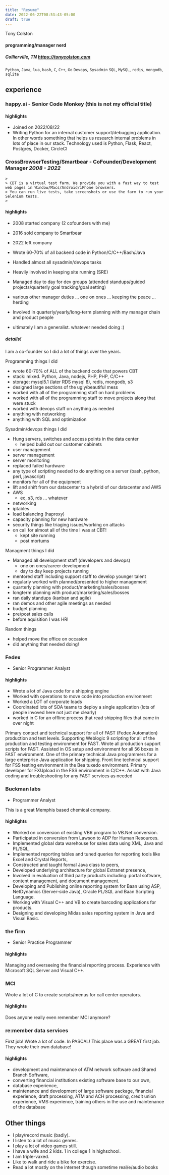 ```yaml
---
title: "Resume"
date: 2022-06-22T08:53:43-05:00
draft: true
---
```




Tony Colston

#### programming/manager nerd

##### Collierville, TN https://tonycolston.com
`Python`, `Java`, `lua`, `bash`, `C`, `C++`, `Go`
`Devops`, `Sysadmin`
`SQL`, `MySQL`, `redis`, `mongodb`, `sqlite`

## experience

### happy.ai - Senior Code Monkey (this is not my official title)

#### highlights
- Joined on 2022/08/22
- Writing Python for an internal customer support/debugging application. In other words something that helps us research internal problems in lots of place in our stack. Technology used is Python, Flask, React, Postgres, Docker, CircleCI

### CrossBrowserTesting/Smartbear - CoFounder/Development Manager *2008 - 2022*

```
>
> CBT is a virtual test farm. We provide you with a fast way to test web pages in Window/Macs/Android/iPhone browsers.
> You can run live tests, take screenshots or use the farm to run your Selenium tests.
>
```

#### highlights
- 2008 started company (2 cofounders with me)
- 2016 sold company to Smartbear
- 2022 left company

- Wrote 60-70% of all backend code in Python/C/C++/Bash/Java
- Handled almost all sysadmin/devops tasks 
- Heavily involved in keeping site running (SRE)
- Managed day to day for dev groups (attended standups/guided projects/quarterly goal tracking/goal setting)
- various other manager duties ... one on ones ... keeping the peace ... herding
- Involved in quarterly/yearly/long-term planning with my manager chain and product people
- ultimately I am a generalist. whatever needed doing :)

##### details!

I am a co-founder so I did a lot of things over the years.

Programming things I did
- wrote 60-70% of ALL of the backend code that powers CBT
- stack: mixed. Python, Java, nodejs, PHP, PHP, C/C++
- storage: mysql5.1 (later RDS mysql 8), redis, mongodb, s3
- designed large sections of the ugly/beautiful mess
- worked with all of the programming staff on hard problems
- worked with all of the programming staff to move projects along that were stuck
- worked with devops staff on anything as needed
- anything with networking
- anything with SQL and optimization

Sysadmin/devops things I did
- Hung servers, switches and access points in the data center
    - helped build out our customer cabinets
- user management
- server management
- server monitoring
- replaced failed hardware
- any type of scripting needed to do anything on a server (bash, python, perl, javascript)
- monitors for all of the equipment
- lift and shift from our datacenter to a hybrid of our datacenter and AWS
- AWS
    - ec, s3, rds ... whatever
- networking
- iptables
- load balancing (haproxy)
- capacity planning for new hardware
- security things like triaging issues/working on attacks
- on call for almost all of the time I was at CBT!
    - kept site running
    - post mortums

Managment things I did
- Managed all development staff (developers and devops)
    - one on ones/career development
    - day to day keep projects running
- mentored staff including support staff to develop younger talent
- regularly worked with planned/presented to higher management
- quarterly planning with product/marketing/sales/bosses
- longterm planning with product/marketing/sales/bosses
- ran daily standups (kanban and agile)
- ran demos and other agile meetings as needed
- budget planning
- pre/post sales calls
- before aquisition I was HR!

Random things
- helped move the office on occasion
- did anything that needed doing!

### Fedex
- Senior Programmer Analyst

#### highlights
- Wrote a lot of Java code for a shipping engine
- Worked with operations to move code into production environment
- Worked a LOT of corporate loads
- Coordinated lots of SOA teams to deploy a single application (lots of people invoved here not just me clearly)
- worked in C for an offline process that read shipping files that came in over night

Primary contact and technical support for all of FAST (Fedex Automation) production and test levels. Supporting Weblogic 9 scripting for all of the production and testing environment for FAST. Wrote all production support scripts for FAST. Assisted in OS setup and environment for all 56 boxes in FAST environment. One of the primary technical Java programmers for a large enterprise Java application for shipping.
Front line technical support for FSS testing environment in the Bea tuxedo environment.
Primary developer for FXUpload in the FSS environment in C/C++.
Assist with Java coding and troubleshooting for any FAST services as needed

### Buckman labs
- Programmer Analyst

This is a great Memphis based chemical company.

#### highlights

- Worked on conversion of existing VB6 program to VB.Net conversion. 
- Participated in conversion from Lawson to ADP for Human Resources. 
- Implemented global data warehouse for sales data using XML, Java and PL/SQL, 
- Implemented reporting tables and tuned queries for reporting tools like Excel and Crystal Reports, 
- Constructed and taught formal Java class to peers, 
- Developed underlying architecture for global Extranet presence, 
- Involved in evaluation of third party products including: portal software, content management, and document management. 
- Developing and Publishing online reporting system for Baan using ASP, NetDynamics (Server-side Java), Oracle PL/SQL and Baan Scripting Language. 
- Working with Visual C++ and VB to create barcoding applications for products. 
- Designing and developing Midas sales reporting system in Java and Visual Basic. 


### the firm
- Senior Practice Programmer

#### highlights
Managing and overseeing the financial reporting process. Experience with Microsoft SQL Server and Visual C++.

### MCI
Wrote a lot of C to create scripts/menus for call center operators.

#### highlights
Does anyone really even remember MCI anymore?

### re:member data services
First job! Wrote a lot of code. In PASCAL!
This place was a GREAT first job. They wrote their own database!

#### highlights
- development and maintenance of ATM network software and Shared Branch Software, 
- converting financial institutions existing software base to our own, 
- database experience, 
- maintenance and development of large software package, financial experience, draft processing, ATM and ACH processing, credit union experience, VMS experience, training others in the use and maintenance of the database

## Other things
- I play/record music (badly).
- I listen to a lot of music genres.
- I play a lot of video games still.
- I have a wife and 2 kids. 1 in college 1 in highschool.
- I am triple-vaxed.
- Like to walk and ride a bike for exercise.
- Read a lot mostly on the internet though sometime real/e/audio books

